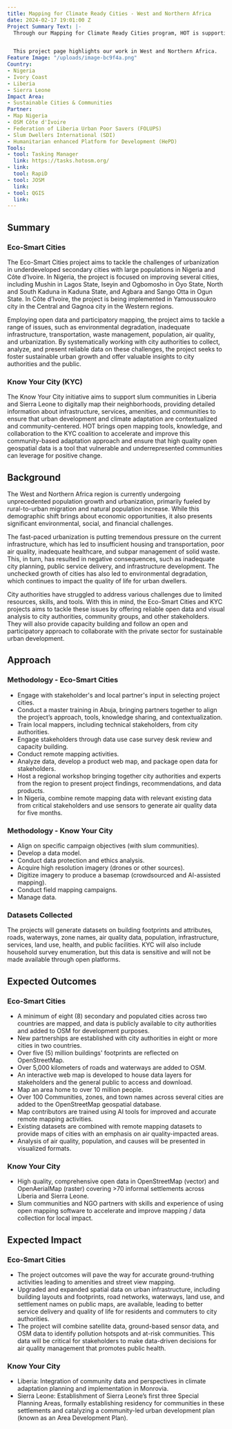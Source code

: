 ```yaml
---
title: Mapping for Climate Ready Cities - West and Northern Africa
date: 2024-02-17 19:01:00 Z
Project Summary Text: |-
  Through our Mapping for Climate Ready Cities program, HOT is supporting the development of a thriving ecosystem focused on the creation, interpretation, and use of maps to respond to and reduce climate risks in urban areas across four priority regions.


  This project page highlights our work in West and Northern Africa.
Feature Image: "/uploads/image-bc9f4a.png"
Country:
- Nigeria
- Ivory Coast
- Liberia
- Sierra Leone
Impact Area:
- Sustainable Cities & Communities
Partner:
- Map Nigeria
- OSM Côte d'Ivoire
- Federation of Liberia Urban Poor Savers (FOLUPS)
- Slum Dwellers International (SDI)
- Humanitarian enhanced Platform for Development (HePD)
Tools:
- tool: Tasking Manager
  link: https://tasks.hotosm.org/
- link: 
  tool: RapiD
- tool: JOSM
  link: 
- tool: QGIS
  link: 
---
```


## Summary

### Eco-Smart Cities
The Eco-Smart Cities project aims to tackle the challenges of urbanization in underdeveloped secondary cities with large populations in Nigeria and Côte d’Ivoire. In Nigeria, the project is focused on improving several cities, including Mushin in Lagos State, Iseyin and Ogbomosho in Oyo State, North and South Kaduna in Kaduna State, and Agbara and Sango Otta in Ogun State. In Côte d’Ivoire, the project is being implemented in Yamoussoukro city in the Central and Gagnoa city in the Western regions.

Employing open data and participatory mapping, the project aims to tackle a range of issues, such as environmental degradation, inadequate infrastructure, transportation, waste management, population, air quality, and urbanization. By systematically working with city authorities to collect, analyze, and present reliable data on these challenges, the project seeks to foster sustainable urban growth and offer valuable insights to city authorities and the public.

### Know Your City (KYC)
The Know Your City initiative aims to support slum communities in Liberia and Sierra Leone to digitally map their neighborhoods, providing detailed information about infrastructure, services, amenities, and communities to ensure that urban development and climate adaptation are contextualized and community-centered. HOT brings open mapping tools, knowledge, and collaboration to the KYC coalition to accelerate and improve this community-based adaptation approach and ensure that high quality open geospatial data is a tool that vulnerable and underrepresented communities can leverage for positive change.

## Background
The West and Northern Africa region is currently undergoing unprecedented population growth and urbanization, primarily fueled by rural-to-urban migration and natural population increase. While this demographic shift brings about economic opportunities, it also presents significant environmental, social, and financial challenges.

The fast-paced urbanization is putting tremendous pressure on the current infrastructure, which has led to insufficient housing and transportation, poor air quality, inadequate healthcare, and subpar management of solid waste. This, in turn, has resulted in negative consequences, such as inadequate city planning, public service delivery, and infrastructure development. The unchecked growth of cities has also led to environmental degradation, which continues to impact the quality of life for urban dwellers.

City authorities have struggled to address various challenges due to limited resources, skills, and tools. With this in mind, the Eco-Smart Cities and KYC projects aims to tackle these issues by offering reliable open data and visual analysis to city authorities, community groups, and other stakeholders. They will also provide capacity building and follow an open and participatory approach to collaborate with the private sector for sustainable urban development.

## Approach

### Methodology - Eco-Smart Cities
* Engage with stakeholder's and local partner's input in selecting project cities.
* Conduct a master training in Abuja, bringing partners together to align the project’s approach, tools, knowledge sharing, and contextualization. 
* Train local mappers, including technical stakeholders, from city authorities.
* Engage stakeholders through data use case survey desk review and capacity building.
* Conduct remote mapping activities.
* Analyze data, develop a product web map, and package open data for stakeholders.
* Host a regional workshop bringing together city authorities and experts from the region to present project findings, recommendations, and data products.
* In Nigeria, combine remote mapping data with relevant existing data from critical stakeholders and use sensors to generate air quality data for five months.

### Methodology - Know Your City
* Align on specific campaign objectives (with slum communities).
* Develop a data model.
* Conduct data protection and ethics analysis.
* Acquire high resolution imagery (drones or other sources).
* Digitize imagery to produce a basemap (crowdsourced and AI-assisted mapping).
* Conduct field mapping campaigns. 
* Manage data. 

### Datasets Collected
The projects will generate datasets on building footprints and attributes, roads, waterways, zone names, air quality data, population, infrastructure, services, land use, health, and public facilities. KYC will also include household survey enumeration, but this data is sensitive and will not be made available through open platforms.

## Expected Outcomes

### Eco-Smart Cities
* A minimum of eight (8) secondary and populated cities across two countries are mapped, and data is publicly available to city authorities and added to OSM for development purposes.
* New partnerships are established with city authorities in eight or more cities in two countries.
* Over five (5) million buildings' footprints are reflected on OpenStreetMap.
* Over 5,000 kilometers of roads and waterways are added to OSM.
* An interactive web map is developed to house data layers for stakeholders and the general public to access and download.
* Map an area home to over 10 million people.
* Over 100 Communities, zones, and town names across several cities are added to the OpenStreetMap geospatial database.
* Map contributors are trained using AI tools for improved and accurate remote mapping activities.
* Existing datasets are combined with remote mapping datasets to provide maps of cities with an emphasis on air quality-impacted areas. 
* Analysis of air quality, population, and causes will be presented in visualized formats. 

### Know Your City
* High quality, comprehensive open data in OpenStreetMap (vector) and OpenAerialMap (raster) covering >70 informal settlements across Liberia and Sierra Leone.
* Slum communities and NGO partners with skills and experience of using open mapping software to accelerate and improve mapping / data collection for local impact.

## Expected Impact

### Eco-Smart Cities
* The project outcomes will pave the way for accurate ground-truthing activities leading to amenities and street view mapping. 
* Upgraded and expanded spatial data on urban infrastructure, including building layouts and footprints, road networks, waterways, land use, and settlement names on public maps, are available, leading to better service delivery and quality of life for residents and commuters to city authorities.
* The project will combine satellite data, ground-based sensor data, and OSM data to identify pollution hotspots and at-risk communities. This data will be critical for stakeholders to make data-driven decisions for air quality management that promotes public health.

### Know Your City
* Liberia: Integration of community data and perspectives in climate adaptation planning and implementation in Monrovia. 
* Sierra Leone: Establishment of Sierra Leone’s first three Special Planning Areas, formally establishing residency for communities in these settlements and catalyzing a community-led urban development plan (known as an Area Development Plan).
